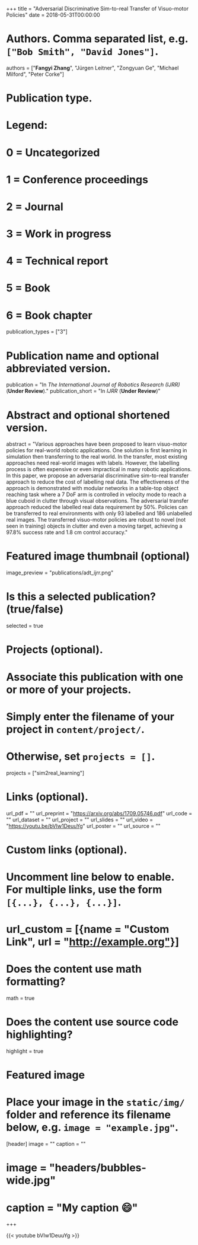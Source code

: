+++
title = "Adversarial Discriminative Sim-to-real Transfer of Visuo-motor Policies"
date = 2018-05-31T00:00:00

# Authors. Comma separated list, e.g. `["Bob Smith", "David Jones"]`.
authors = ["**Fangyi Zhang**", "Jürgen Leitner", "Zongyuan Ge", "Michael Milford", "Peter Corke"]

# Publication type.
# Legend:
# 0 = Uncategorized
# 1 = Conference proceedings
# 2 = Journal
# 3 = Work in progress
# 4 = Technical report
# 5 = Book
# 6 = Book chapter
publication_types = ["3"]

# Publication name and optional abbreviated version.
publication = "In *The International Journal of Robotics Research (IJRR)* (**Under Review**)."
publication_short = "In *IJRR* (**Under Review**)"

# Abstract and optional shortened version.
abstract = "Various approaches have been proposed to learn visuo-motor policies for real-world robotic applications. One solution is first learning in simulation then transferring to the real world. In the transfer, most existing approaches need real-world images with labels. However, the labelling process is often expensive or even impractical in many robotic applications. In this paper, we propose an adversarial discriminative sim-to-real transfer approach to reduce the cost of labelling real data. The effectiveness of the approach is demonstrated with modular networks in a table-top object reaching task where a 7 DoF arm is controlled in velocity mode to reach a blue cuboid in clutter through visual observations. The adversarial transfer approach reduced the labelled real data requirement by 50%. Policies can be transferred to real environments with only 93 labelled and 186 unlabelled real images. The transferred visuo-motor policies are robust to novel (not seen in training) objects in clutter and even a moving target, achieving a 97.8% success rate and 1.8 cm control accuracy."

# Featured image thumbnail (optional)
image_preview = "publications/adt_ijrr.png"

# Is this a selected publication? (true/false)
selected = true

# Projects (optional).
#   Associate this publication with one or more of your projects.
#   Simply enter the filename of your project in `content/project/`.
#   Otherwise, set `projects = []`.
projects = ["sim2real_learning"]

# Links (optional).
url_pdf = ""
url_preprint = "https://arxiv.org/abs/1709.05746.pdf"
url_code = ""
url_dataset = ""
url_project = ""
url_slides = ""
url_video = "https://youtu.be/bVIw1DeuuYg"
url_poster = ""
url_source = ""

# Custom links (optional).
#   Uncomment line below to enable. For multiple links, use the form `[{...}, {...}, {...}]`.
# url_custom = [{name = "Custom Link", url = "http://example.org"}]

# Does the content use math formatting?
math = true

# Does the content use source code highlighting?
highlight = true

# Featured image
# Place your image in the `static/img/` folder and reference its filename below, e.g. `image = "example.jpg"`.
[header]
image = ""
caption = ""

# image = "headers/bubbles-wide.jpg"
# caption = "My caption :smile:"

+++

{{< youtube bVIw1DeuuYg >}}

<!-- More detail can easily be written here using *Markdown* and $\rm \LaTeX$ math code. -->
